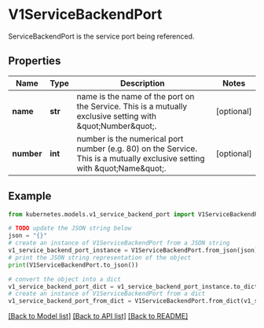 # V1ServiceBackendPort

ServiceBackendPort is the service port being referenced.

## Properties

Name | Type | Description | Notes
------------ | ------------- | ------------- | -------------
**name** | **str** | name is the name of the port on the Service. This is a mutually exclusive setting with \&quot;Number\&quot;. | [optional] 
**number** | **int** | number is the numerical port number (e.g. 80) on the Service. This is a mutually exclusive setting with \&quot;Name\&quot;. | [optional] 

## Example

```python
from kubernetes.models.v1_service_backend_port import V1ServiceBackendPort

# TODO update the JSON string below
json = "{}"
# create an instance of V1ServiceBackendPort from a JSON string
v1_service_backend_port_instance = V1ServiceBackendPort.from_json(json)
# print the JSON string representation of the object
print(V1ServiceBackendPort.to_json())

# convert the object into a dict
v1_service_backend_port_dict = v1_service_backend_port_instance.to_dict()
# create an instance of V1ServiceBackendPort from a dict
v1_service_backend_port_from_dict = V1ServiceBackendPort.from_dict(v1_service_backend_port_dict)
```
[[Back to Model list]](../README.md#documentation-for-models) [[Back to API list]](../README.md#documentation-for-api-endpoints) [[Back to README]](../README.md)


